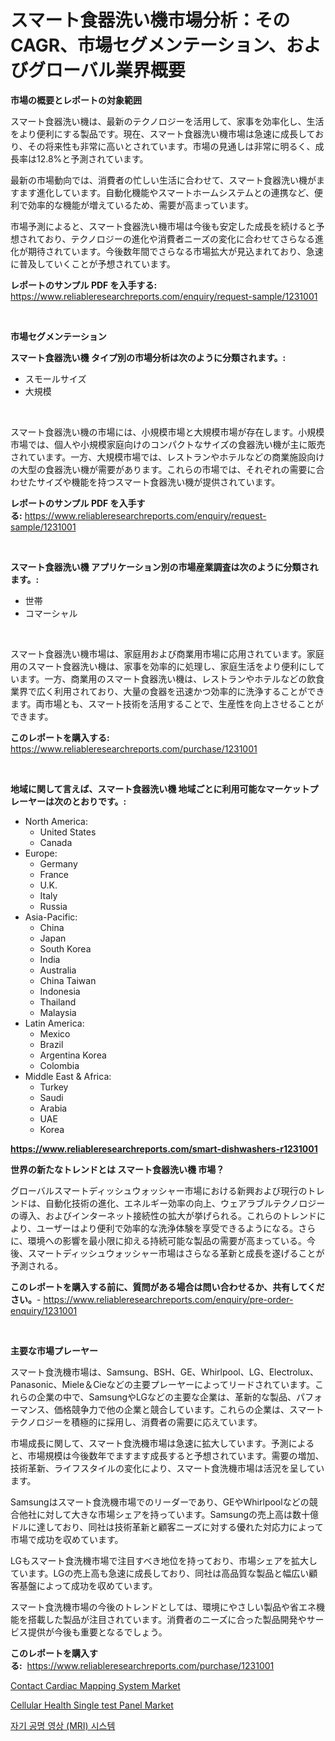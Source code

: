 <p><h1>スマート食器洗い機市場分析：そのCAGR、市場セグメンテーション、およびグローバル業界概要</h1></p><p><strong>市場の概要とレポートの対象範囲</strong></p>
<p><p>スマート食器洗い機は、最新のテクノロジーを活用して、家事を効率化し、生活をより便利にする製品です。現在、スマート食器洗い機市場は急速に成長しており、その将来性も非常に高いとされています。市場の見通しは非常に明るく、成長率は12.8%と予測されています。</p><p>最新の市場動向では、消費者の忙しい生活に合わせて、スマート食器洗い機がますます進化しています。自動化機能やスマートホームシステムとの連携など、便利で効率的な機能が増えているため、需要が高まっています。</p><p>市場予測によると、スマート食器洗い機市場は今後も安定した成長を続けると予想されており、テクノロジーの進化や消費者ニーズの変化に合わせてさらなる進化が期待されています。今後数年間でさらなる市場拡大が見込まれており、急速に普及していくことが予想されています。</p></p>
<p><strong>レポートのサンプル PDF を入手する:</strong> <a href="https://www.reliableresearchreports.com/enquiry/request-sample/1231001">https://www.reliableresearchreports.com/enquiry/request-sample/1231001</a></p>
<p>&nbsp;</p>
<p><strong>市場セグメンテーション</strong></p>
<p><strong>スマート食器洗い機 タイプ別の市場分析は次のように分類されます。:</strong></p>
<p><ul><li>スモールサイズ</li><li>大規模</li></ul></p>
<p>&nbsp;</p>
<p><p>スマート食器洗い機の市場には、小規模市場と大規模市場が存在します。小規模市場では、個人や小規模家庭向けのコンパクトなサイズの食器洗い機が主に販売されています。一方、大規模市場では、レストランやホテルなどの商業施設向けの大型の食器洗い機が需要があります。これらの市場では、それぞれの需要に合わせたサイズや機能を持つスマート食器洗い機が提供されています。</p></p>
<p><strong>レポートのサンプル PDF を入手する:</strong>&nbsp;<a href="https://www.reliableresearchreports.com/enquiry/request-sample/1231001">https://www.reliableresearchreports.com/enquiry/request-sample/1231001</a></p>
<p>&nbsp;</p>
<p><strong> スマート食器洗い機 アプリケーション別の市場産業調査は次のように分類されます。:</strong></p>
<p><ul><li>世帯</li><li>コマーシャル</li></ul></p>
<p>&nbsp;</p>
<p><p>スマート食器洗い機市場は、家庭用および商業用市場に応用されています。家庭用のスマート食器洗い機は、家事を効率的に処理し、家庭生活をより便利にしています。一方、商業用のスマート食器洗い機は、レストランやホテルなどの飲食業界で広く利用されており、大量の食器を迅速かつ効率的に洗浄することができます。両市場とも、スマート技術を活用することで、生産性を向上させることができます。</p></p>
<p><strong>このレポートを購入する:</strong>&nbsp; <a href="https://www.reliableresearchreports.com/purchase/1231001">https://www.reliableresearchreports.com/purchase/1231001</a></p>
<p>&nbsp;</p>
<p><strong>地域に関して言えば、スマート食器洗い機 地域ごとに利用可能なマーケットプレーヤーは次のとおりです。:</strong></p>
<p><ul>
    <li>
        North America:
        <ul>
            <li>United States</li>
            <li>Canada</li>
        </ul>
    </li>
    <li>
        Europe:
        <ul>
            <li>Germany</li>
            <li>France</li>
            <li>U.K.</li>
            <li>Italy</li>
            <li>Russia</li>
        </ul>
    </li>
    <li>
        Asia-Pacific:
        <ul>
            <li>China</li>
            <li>Japan</li>
            <li>South Korea</li>
            <li>India</li>
            <li>Australia</li>
            <li>China Taiwan</li>
            <li>Indonesia</li>
            <li>Thailand</li>
            <li>Malaysia</li>
        </ul>
    </li>
    <li>
        Latin America:
        <ul>
            <li>Mexico</li>
            <li>Brazil</li>
            <li>Argentina Korea</li>
            <li>Colombia</li>
        </ul>
    </li>
    <li>
        Middle East & Africa:
        <ul>
            <li>Turkey</li>
            <li>Saudi</li>
            <li>Arabia</li>
            <li>UAE</li>
            <li>Korea</li>
        </ul>
    </li>
    </ul></p>
<p><strong><a href="https://www.reliableresearchreports.com/smart-dishwashers-r1231001">https://www.reliableresearchreports.com/smart-dishwashers-r1231001</a></strong>&nbsp;</p>
<p><strong>世界の新たなトレンドとは スマート食器洗い機 市場？</strong></p>
<p><p>グローバルスマートディッシュウォッシャー市場における新興および現行のトレンドは、自動化技術の進化、エネルギー効率の向上、ウェアラブルテクノロジーの導入、およびインターネット接続性の拡大が挙げられる。これらのトレンドにより、ユーザーはより便利で効率的な洗浄体験を享受できるようになる。さらに、環境への影響を最小限に抑える持続可能な製品の需要が高まっている。今後、スマートディッシュウォッシャー市場はさらなる革新と成長を遂げることが予測される。</p></p>
<p><strong>このレポートを購入する前に、質問がある場合は問い合わせるか、共有してください。</strong>- <a href="https://www.reliableresearchreports.com/enquiry/pre-order-enquiry/1231001">https://www.reliableresearchreports.com/enquiry/pre-order-enquiry/1231001</a></p>
<p>&nbsp;</p>
<p><strong>主要な市場プレーヤー</strong></p>
<p><p>スマート食洗機市場は、Samsung、BSH、GE、Whirlpool、LG、Electrolux、Panasonic、Miele＆Cieなどの主要プレーヤーによってリードされています。これらの企業の中で、SamsungやLGなどの主要な企業は、革新的な製品、パフォーマンス、価格競争力で他の企業と競合しています。これらの企業は、スマートテクノロジーを積極的に採用し、消費者の需要に応えています。</p><p>市場成長に関して、スマート食洗機市場は急速に拡大しています。予測によると、市場規模は今後数年でますます成長すると予想されています。需要の増加、技術革新、ライフスタイルの変化により、スマート食洗機市場は活況を呈しています。</p><p>Samsungはスマート食洗機市場でのリーダーであり、GEやWhirlpoolなどの競合他社に対して大きな市場シェアを持っています。Samsungの売上高は数十億ドルに達しており、同社は技術革新と顧客ニーズに対する優れた対応力によって市場で成功を収めています。</p><p>LGもスマート食洗機市場で注目すべき地位を持っており、市場シェアを拡大しています。LGの売上高も急速に成長しており、同社は高品質な製品と幅広い顧客基盤によって成功を収めています。</p><p>スマート食洗機市場の今後のトレンドとしては、環境にやさしい製品や省エネ機能を搭載した製品が注目されています。消費者のニーズに合った製品開発やサービス提供が今後も重要となるでしょう。</p></p>
<p><strong>このレポートを購入する:</strong>&nbsp;&nbsp;<a href="https://www.reliableresearchreports.com/purchase/1231001">https://www.reliableresearchreports.com/purchase/1231001</a></p>
<p><p><a href="https://github.com/beatblasta/Market-Research-Report-List-2/blob/main/contact-cardiac-mapping-system-market.md">Contact Cardiac Mapping System Market</a></p><p><a href="https://github.com/shotows/Market-Research-Report-List-2/blob/main/cellular-health-single-test-panel-market.md">Cellular Health Single test Panel Market</a></p><p><a href="https://github.com/darrellockm3ytan895656/Market-Research-Report-List-1/blob/main/337717422180.md">자기 공명 영상 (MRI) 시스템</a></p></p>